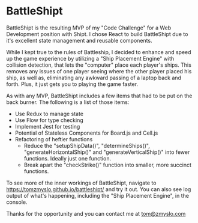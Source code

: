 # BattleShipt

BattleShipt is the resulting MVP of my "Code Challenge" for a Web Development position with Shipt. I chose React to build BattleShipt due to it's excellent state management and reusable components.

While I kept true to the rules of Battleship, I decided to enhance and speed up the game experience by utilizing a "Ship Placement Engine" with collision detection, that lets the "computer" place each player's ships. This removes any issues of one player seeing where the other player placed his ship, as well as, eliminating any awkward passing of a laptop back and forth. Plus, it just gets you to playing the game faster.

As with any MVP, BattleShipt includes a few items that had to be put on the back burner. The following is a list of those items:

* Use Redux to manage state
* Use Flow for type checking
* Implement Jest for testing
* Potential of Stateless Components for Board.js and Cell.js
* Refactoring of heftier functions
  - Reduce the "setupShipData()", "determineShips()", "generateHorizontalShip()" and "generateVerticalShip()" into fewer functions. Ideally just one function.
  - Break apart the "checkStrike()" function into smaller, more succinct functions.

To see more of the inner workings of BattleShipt, navigate to https://tomzmyslo.github.io/battleshipt/ and try it out. You can also see log output of what's happening, including the "Ship Placement Engine", in the console.

Thanks for the opportunity and you can contact me at tom@zmyslo.com
